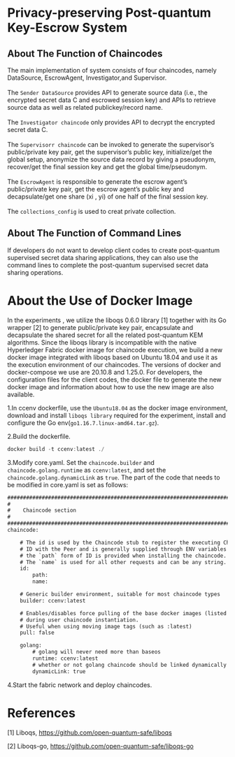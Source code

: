 # Privacy-preserving Post-quantum Key-Escrow System
About The Function of Chaincodes
----------
The main implementation of system consists of four chaincodes, namely DataSource, EscrowAgent, Investigator,and Supervisor.<br>
<br>
The `Sender DataSource` provides API to generate source data (i.e., the encrypted secret data C and escrowed session key) and APIs to retrieve source data as well as related publickey/record name. <br>
<br>
The `Investigator chaincode` only provides API to decrypt the encrypted secret data C.<br>
<br>
The `Supervisorr chaincode` can be invoked to generate the supervisor’s public/private key pair, get the supervisor’s public key, initialize/get the global setup, anonymize the source data record by giving a pseudonym, recover/get the final session key and get the global time/pseudonym.<br>
<br>
The `EscrowAgent` is responsible to generate the escrow agent’s public/private key pair, get the escrow agent’s public key and decapsulate/get one share (xi
, yi) of one half of the final session key.<br>
<br>
The `collections_config` is used to creat private collection.

About The Function of Command Lines
----------
If developers do not want to develop client codes to create post-quantum supervised secret data sharing applications, they can also use the command lines to complete the post-quantum supervised secret data sharing operations.

# About the Use of Docker Image
In the experiments , we utilize the liboqs 0.6.0 library [1] together with its Go wrapper [2] to generate public/private key pair, encapsulate and decapsulate the shared secret for all the related post-quantum KEM algorithms. Since the liboqs library is incompatible with the
native Hyperledger Fabric docker image for chaincode execution,
we build a new docker image integrated with liboqs based on Ubuntu 18.04 and use it as the execution environment of our
chaincodes. The versions of docker and docker-compose we use
are 20.10.8 and 1.25.0. For developers, the configuration
files for the client codes, the docker file to generate the new
docker image and information about how to use the new image
are also available.

1.In ccenv dockerfile, use the `Ubuntu18.04` as the docker image environment, download and install `liboqs library` required for the experiment, install and configure the Go env(`go1.16.7.linux-amd64.tar.gz`).

2.Build the dockerfile.

   ```javascript
   docker build -t ccenv:latest ./ 
   ```

3.Modify core.yaml.
Set the `chaincode.builder` and `chaincode.golang.runtime` as `ccenv:latest`, and set the `chaincode.golang.dynamicLink` as `true`. The part of the code that needs to be modified in core.yaml is set as follows:

```html
###############################################################################
#
#    Chaincode section
#
###############################################################################
chaincode:

    # The id is used by the Chaincode stub to register the executing Chaincode
    # ID with the Peer and is generally supplied through ENV variables
    # the `path` form of ID is provided when installing the chaincode.
    # The `name` is used for all other requests and can be any string.
    id:
        path:
        name:

    # Generic builder environment, suitable for most chaincode types
    builder: ccenv:latest

    # Enables/disables force pulling of the base docker images (listed below)
    # during user chaincode instantiation.
    # Useful when using moving image tags (such as :latest)
    pull: false

    golang:
        # golang will never need more than baseos
        runtime: ccenv:latest
        # whether or not golang chaincode should be linked dynamically
        dynamicLink: true
   ```
   
4.Start the fabric network and deploy chaincodes.
 


# References
[1] Liboqs, https://github.com/open-quantum-safe/liboqs

[2] Liboqs-go, https://github.com/open-quantum-safe/liboqs-go
